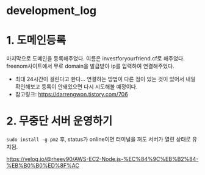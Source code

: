 # development_log
# 1. 도메인등록
마지막으로 도메인을 등록해주었다. 
이름은 investforyourfriend.cf로 해주었다. freenom사이트에서 무료 domain을 발급받아 ip를 입력하여 연결해주었다.  
* 최대 24시간이 걸린다고 한다... 연결하는 방법이 다른 점이 있는 것이 있어서 내일 확인해보고 등록이 안돼있으면 다시 시도해볼 예정이다.
* 참고링크: https://darrengwon.tistory.com/706 

# 2. 무중단 서버 운영하기

```sudo install -g pm2``` 후, status가 online이면 터미널을 꺼도 서버가 열린 상태로 유지됨.

https://velog.io/@rheey90/AWS-EC2-Node.js-%EC%84%9C%EB%B2%84-%EB%B0%B0%ED%8F%AC
